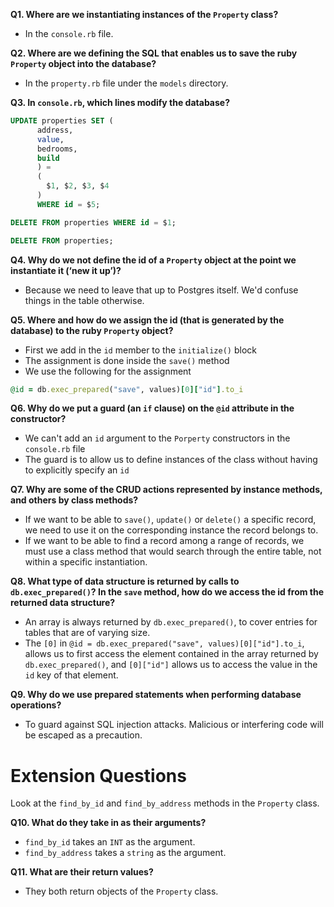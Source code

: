 **Q1. Where are we instantiating instances of the `Property` class?**

* In the `console.rb` file.

**Q2. Where are we defining the SQL that enables us to save the ruby `Property` object into the database?**

* In the `property.rb` file under the `models` directory.

**Q3. In `console.rb`, which lines modify the database?**

```sql
UPDATE properties SET (
      address,
      value,
      bedrooms,
      build
      ) =
      (
        $1, $2, $3, $4
      )
      WHERE id = $5;
```

```sql
DELETE FROM properties WHERE id = $1;
```

```sql
DELETE FROM properties;
```

**Q4. Why do we not define the id of a `Property` object at the point we instantiate it (‘new it up’)?**

* Because we need to leave that up to Postgres itself. We'd confuse things in the table otherwise.

**Q5. Where and how do we assign the id (that is generated by the database) to the ruby `Property` object?**

* First we add in the `id` member to the `initialize()` block
* The assignment is done inside the `save()` method
* We use the following for the assignment
```ruby 
@id = db.exec_prepared("save", values)[0]["id"].to_i 
``` 

**Q6. Why do we put a guard (an `if` clause) on the `@id` attribute in the constructor?**

* We can't add an `id` argument to the `Porperty` constructors in the `console.rb` file
* The guard is to allow us to define instances of the class without having to explicitly specify an `id`

**Q7. Why are some of the CRUD actions represented by instance methods, and others by class methods?**

* If we want to be able to `save()`, `update()` or `delete()` a specific record, we need to use it on the corresponding instance the record belongs to.
* If we want to be able to find a record among a range of records, we must use a class method that would search through the entire table, not within a specific instantiation.

**Q8. What type of data structure is returned by calls to `db.exec_prepared()`? In the `save` method, how do we access the id from the returned data structure?**

* An array is always returned by `db.exec_prepared()`, to cover entries for tables that are of varying size.
* The `[0]` in `@id = db.exec_prepared("save", values)[0]["id"].to_i`, allows us to first access the element contained in the array returned by `db.exec_prepared()`, and `[0]["id"]` allows us to access the value in the `id` key of that element.

**Q9. Why do we use prepared statements when performing database operations?**

* To guard against SQL injection attacks. Malicious or interfering code will be escaped as a precaution.

# Extension Questions

Look at the `find_by_id` and `find_by_address` methods in the `Property` class.

**Q10. What do they take in as their arguments?**

* `find_by_id` takes an `INT` as the argument.
* `find_by_address` takes a `string` as the argument.

**Q11. What are their return values?**

* They both return objects of the `Property` class.